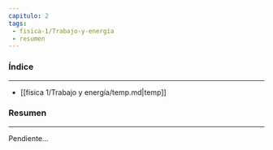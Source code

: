 ```yaml
---
capitulo: 2
tags: 
 - fisica-1/Trabajo-y-energía
 - resumen
---
```

### Índice
---
 * [[fisica 1/Trabajo y energía/temp.md|temp]]

### Resumen
---
Pendiente...